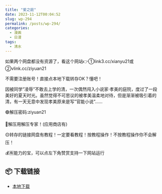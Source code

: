```yaml
---
title: "爱之庭"
date: 2023-11-12T00:04:52
slug: wp-294
permalink: /posts/wp-294/
categories:
  - 漫画
  - 日漫
tags:
  - 清水
---
```


如果两个网盘都没有资源了，看这个网站👉①link3.cc/xianyu21或②vlink.cc/ziyuan21

不需要注册账号！直接点本地下载转存OK？懂吧！

因被同学”凌辱”不敢去上学的清，一次偶然闯入小说家·孝美的庭院，度过了一段美好的夏天时光。虽然觉得不可思议的被孝美温柔地对待，但是渐渐被吸引着的清，有一天无意中发现孝美原来是写”官能小说”……

🟢解压密码:ziyuan21

🔵解压用解压专家！(应用商店有)

🟡转存的链接网盘有教程！一定要看教程！按教程操作！不按教程操作你不会解压！

💰🈶能力的宝，可以点左下角赞赏支持一下网站运行

## 📦 下载链接
- [本地下载](https://blziyuan21.com/pay-download/294?key=967e83e2fd&down_id=0)

